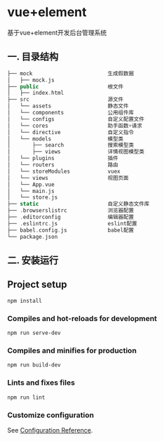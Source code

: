 # vue+element
基于vue+element开发后台管理系统

## 一. 目录结构

```php
├── mock                        生成假数据
│   ├── mock.js                 
├── public                      根文件
│   ├── index.html              
├── src                         源文件
│   └── assets                  静态文件                   
│   └── components              公用组件库                   
│   └── configs                 自定义配置文件                  
│   └── cores                   助手函数+请求
│   └── directive               自定义指令                   
│   └── models                  模型类   
│       ├── search              搜索模型类
│       ├── views               详情视图模型类   
│   └── plugins                 插件      
│   └── routers                 路由 
│   └── storeModules            vuex   
│   └── views                   视图页面      
│   └── App.vue                 
│   └── main.js              
│   └── store.js                 
├── static                      自定义静态文件库
├── .browserslistrc             浏览器配置
├── .editorconfig               编辑器配置
├── .eslintrc.js                eslint配置   
├── babel.config.js             babel配置
└── package.json     
```

## 二. 安装运行

## Project setup
```
npm install
```

### Compiles and hot-reloads for development
```
npm run serve-dev
```

### Compiles and minifies for production
```
npm run build-dev
```

### Lints and fixes files
```
npm run lint
```

### Customize configuration
See [Configuration Reference](https://cli.vuejs.org/config/).
